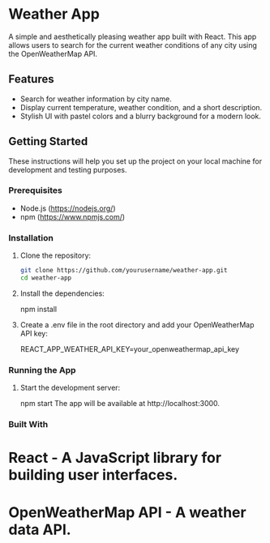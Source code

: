 # Weather App

A simple and aesthetically pleasing weather app built with React. This app allows users to search for the current weather conditions of any city using the OpenWeatherMap API.


## Features

- Search for weather information by city name.
- Display current temperature, weather condition, and a short description.
- Stylish UI with pastel colors and a blurry background for a modern look.


## Getting Started

These instructions will help you set up the project on your local machine for development and testing purposes.

### Prerequisites

- Node.js (https://nodejs.org/)
- npm (https://www.npmjs.com/)

### Installation

1. Clone the repository:

   ```sh
   git clone https://github.com/yourusername/weather-app.git
   cd weather-app

2. Install the dependencies:

    npm install

3. Create a .env file in the root directory and add your OpenWeatherMap API key:

    REACT_APP_WEATHER_API_KEY=your_openweathermap_api_key

### Running the App

1. Start the development server:

    npm start
    The app will be available at http://localhost:3000.

### Built With

# React - A JavaScript library for building user interfaces.
# OpenWeatherMap API - A weather data API.
